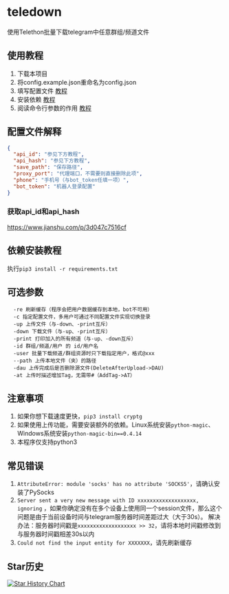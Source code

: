 # teledown

使用Telethon批量下载telegram中任意群组/频道文件

## 使用教程

1. 下载本项目
2. 将config.example.json重命名为config.json
3. 填写配置文件 [教程](#jump1)
4. 安装依赖 [教程](#jump2)
5. 阅读命令行参数的作用 [教程](#jump3)

## 配置文件解释<a id="jump1"></a>

```json
{
  "api_id": "参见下方教程",
  "api_hash": "参见下方教程",
  "save_path": "保存路径",
  "proxy_port": "代理端口，不需要则直接删除此项",
  "phone": "手机号（与bot_token任填一项）",
  "bot_token": "机器人登录配置"
}
```

### 获取api_id和api_hash

https://www.jianshu.com/p/3d047c7516cf

## 依赖安装教程<a id="jump2"></a>

执行`pip3 install -r requirements.txt`

## 可选参数<a id="jump3"></a>

```
  -re 刷新缓存（程序会把用户数据缓存到本地，bot不可用）
  -c 指定配置文件，多用户可通过不同配置文件实现切换登录
  -up 上传文件（与-down、-print互斥）
  -down 下载文件（与-up、-print互斥）
  -print 打印加入的所有频道（与-up、-down互斥）
  -id 群组/频道/用户 的 id/用户名
  -user 批量下载频道/群组资源时只下载指定用户，格式@xxx
  --path 上传本地文件（夹）的路径
  -dau 上传完成后是否删除源文件(DeleteAfterUpload->DAU)
  -at 上传时描述增加Tag，无需带#（AddTag->AT）
```

## 注意事项

1. 如果你想下载速度更快，`pip3 install cryptg `
2. 如果使用上传功能，需要安装额外的依赖。Linux系统安装`python-magic`、Windows系统安装`python-magic-bin==0.4.14`
3. 本程序仅支持python3

## 常见错误

1. `AttributeError: module 'socks' has no attribute 'SOCKS5'`，请确认安装了PySocks
2. `Server sent a very new message with ID xxxxxxxxxxxxxxxxxxx, ignoring`
   ，如果你确定没有在多个设备上使用同一个session文件，那么这个问题是由于当前设备时间与telegram服务器时间差距过大（大于30s）。
   解决办法：服务器时间戳是`xxxxxxxxxxxxxxxxxxx >> 32`，请将本地时间戳修改到与服务器时间戳相差30s以内
3. `Could not find the input entity for XXXXXXX`，请先刷新缓存

## Star历史

<a href="https://github.com/holll/teledown/stargazers">
  <picture>
    <source media="(prefers-color-scheme: dark)" srcset="https://api.star-history.com/svg?repos=holll/teledown&type=Date&theme=dark" />
    <source media="(prefers-color-scheme: light)" srcset="https://api.star-history.com/svg?repos=holll/teledown&type=Date" />
    <img alt="Star History Chart" src="https://api.star-history.com/svg?repos=holll/teledown&type=Date" />
  </picture>
</a>
